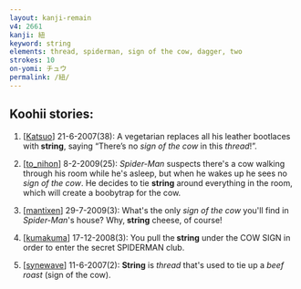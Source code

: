 ```yaml
---
layout: kanji-remain
v4: 2661
kanji: 紐
keyword: string
elements: thread, spiderman, sign of the cow, dagger, two
strokes: 10
on-yomi: チュウ
permalink: /紐/
---
```


## Koohii stories: 

1) [<a href="http://kanji.koohii.com/profile/Katsuo">Katsuo</a>] 21-6-2007(38): A vegetarian replaces all his leather bootlaces with<strong> string</strong>, saying “There’s no <em>sign of the cow</em> in this <em>thread</em>!”.

2) [<a href="http://kanji.koohii.com/profile/to_nihon">to_nihon</a>] 8-2-2009(25): <em>Spider-Man</em> suspects there&#039;s a cow walking through his room while he&#039;s asleep, but when he wakes up he sees no <em>sign of the cow</em>. He decides to tie <strong>string</strong> around everything in the room, which will create a boobytrap for the cow.

3) [<a href="http://kanji.koohii.com/profile/mantixen">mantixen</a>] 29-7-2009(3): What&#039;s the only <em>sign of the cow</em> you&#039;ll find in <em>Spider-Man</em>&#039;s house? Why,<strong> string</strong> cheese, of course!

4) [<a href="http://kanji.koohii.com/profile/kumakuma">kumakuma</a>] 17-12-2008(3): You pull the<strong> string</strong> under the COW SIGN in order to enter the secret SPIDERMAN club.

5) [<a href="http://kanji.koohii.com/profile/synewave">synewave</a>] 11-6-2007(2): <strong>String</strong> is <em>thread</em> that&#039;s used to tie up a <em>beef roast</em> (sign of the cow).

